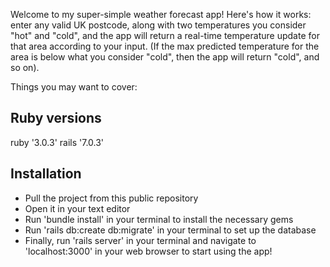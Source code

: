 Welcome to my super-simple weather forecast app! Here's how it works: enter any valid UK postcode, along with two temperatures you consider "hot" and "cold", and the app will return a real-time temperature update for that area according to your input. (If the max predicted temperature for the area is below what you consider "cold", then the app will return "cold", and so on).

Things you may want to cover:

## Ruby versions
ruby '3.0.3'
rails '7.0.3'

## Installation
- Pull the project from this public repository
- Open it in your text editor
- Run 'bundle install' in your terminal to install the necessary gems
- Run 'rails db:create db:migrate' in your terminal to set up the database
- Finally, run 'rails server' in your terminal and navigate to 'localhost:3000' in your web browser to start using the app!
